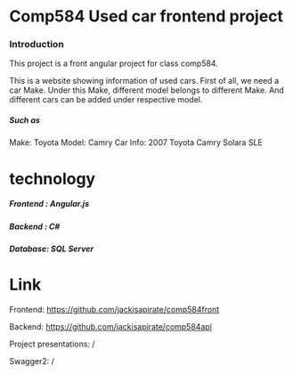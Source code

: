 # Comp584 Used car frontend project

### Introduction

This project is a front angular project for class comp584.

This is a website showing information of used cars. First of all, we need a car Make. Under this Make, different model belongs to different Make. And different cars can be added under respective model.

##### Such as

Make: Toyota Model: Camry Car Info: 2007 Toyota Camry Solara SLE

# technology

##### Frontend : Angular.js

##### Backend : C#

##### Database: SQL Server

# Link

Frontend: <https://github.com/jackisapirate/comp584front> 

Backend: <https://github.com/jackisapirate/comp584api> 

Project presentations: /

Swagger2: /